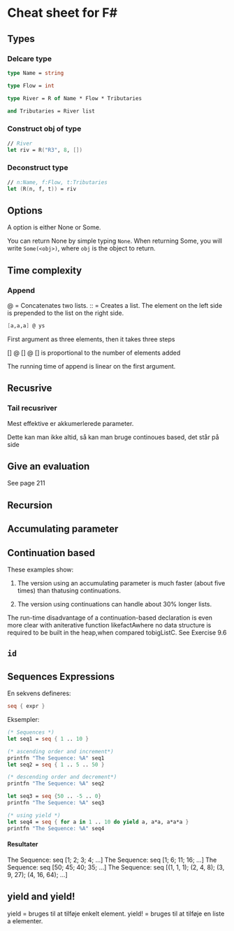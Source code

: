 # Cheat sheet for F#


## Types

### Delcare type

```fs
type Name = string

type Flow = int

type River = R of Name * Flow * Tributaries

and Tributaries = River list
```

### Construct obj of type

```fs
// River
let riv = R("R3", 8, [])
```

### Deconstruct type
```fs
// n:Name, f:Flow, t:Tributaries
let (R(n, f, t)) = riv
```

## Options
A option is either None or Some.

You can return None by simple typing `None`. When returning Some, you will write `Some(<obj>)`, where `obj` is the object to return.


## Time complexity

### Append 

@ = Concatenates two lists.
:: = Creates a list. The element on the left side is prepended to the list on the right side.

```fs
[a,a,a] @ ys
```
First argument as three elements, then it takes three steps

[] @ [] @ [] is proportional to the number of elements added

The running time of append is linear on the first argument.


## Recusrive

### Tail recusriver
Mest effektive er akkumerlerede parameter. 

Dette kan man ikke altid, så kan man bruge continoues based, det står på side


## Give an evaluation
See page 211


## Recursion

## Accumulating parameter

## Continuation based

These examples show:

1.  The version using an accumulating parameter is much faster (about five times) than thatusing continuations.

2.  The version using continuations can handle about 30% longer lists.

The run-time disadvantage of a continuation-based declaration is even more clear with aniterative function likefactAwhere no data structure is required to be built in the heap,when compared tobigListC. See Exercise 9.6


## `id`


## Sequences Expressions

En sekvens defineres:

```fs
seq { expr }
```

Eksempler:

```fs
(* Sequences *)
let seq1 = seq { 1 .. 10 }

(* ascending order and increment*)
printfn "The Sequence: %A" seq1
let seq2 = seq { 1 .. 5 .. 50 }

(* descending order and decrement*)
printfn "The Sequence: %A" seq2

let seq3 = seq {50 .. -5 .. 0}
printfn "The Sequence: %A" seq3

(* using yield *)
let seq4 = seq { for a in 1 .. 10 do yield a, a*a, a*a*a }
printfn "The Sequence: %A" seq4
```
#### Resultater
The Sequence: seq [1; 2; 3; 4; ...]
The Sequence: seq [1; 6; 11; 16; ...]
The Sequence: seq [50; 45; 40; 35; ...]
The Sequence: seq [(1, 1, 1); (2, 4, 8); (3, 9, 27); (4, 16, 64); ...]


## yield and yield! 

yield = bruges til at tilføje enkelt element.
yield! = bruges til at tilføje en liste a elementer.